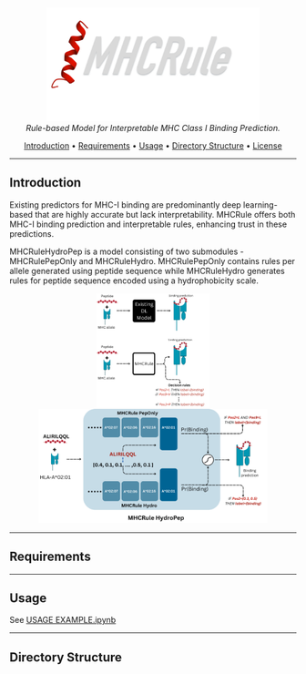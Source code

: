 <div align="center">
  <img height="200" alt="MHCRule" src="./figures/Logo.png/">
</div>

<div align="center">
  <em>Rule-based Model for Interpretable MHC Class I Binding Prediction.</em>
</div>

 <p align="center">
  <a href="#Introduction">Introduction</a> •
  <a href="#Requirements">Requirements</a> •
  <a href="#Usage">Usage</a> •
  <a href="#Directory Structure">Directory Structure</a> •
  <a href="#license">License</a> 
</p>

---

## Introduction

Existing predictors for MHC-I binding are predominantly deep learning-based  that are highly accurate but lack interpretability. MHCRule offers both MHC-I binding prediction and interpretable rules, enhancing trust in these predictions.

MHCRuleHydroPep is a model consisting of two submodules - MHCRulePepOnly and MHCRuleHydro. MHCRulePepOnly contains rules per allele generated using peptide sequence while MHCRuleHydro generates rules for peptide sequence encoded using a hydrophobicity scale.

<div align="center">
  <img src="./figures/MHCRule.png" alt="Project Intro" height="200" width="200"/>
  <img src="./figures/MHCRuleHydroPep.png" alt="MHCRuleHydroPep.png" height="200"/>
</div>

---
## Requirements

---
## Usage
See <a href="./USAGE EXAMPLE.ipynb"> USAGE EXAMPLE.ipynb</a>

---

## Directory Structure

